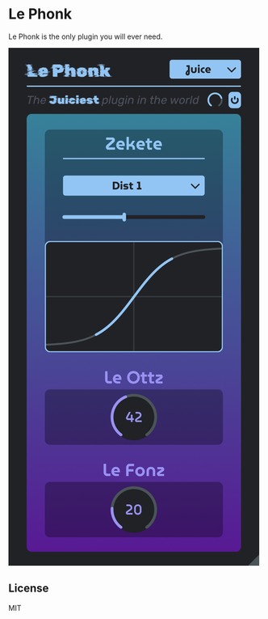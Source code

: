 # Le Phonk

Le Phonk is the only plugin you will ever need.

![Screenshot](/Git/screenshot.png)

## License

MIT